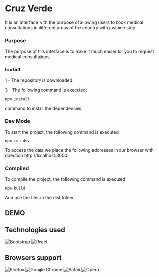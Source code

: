 # Cruz Verde

It is an interface with the purpose of allowing users to book medical consultations in different areas of the country with just one step.

### Purpose

The purpose of this interface is to make it much easier for you to request medical consultations.

### Install

1 - The repository is downloaded.

3 - The following command is executed:
```
npm install
```
command to install the dependencies.

###  Dev Mode

To start the project, the following command is executed 
```
npm run dev
```
To access the data we place the following addresses in our browser with direction http://localhost:3000.

### Compiled

To compile the project, the following command is executed 
```
npm build
```
And use the files in the dist folder.

## DEMO



## Technologies used

![Bootstrap](https://img.shields.io/badge/bootstrap-%23563D7C.svg?style=for-the-badge&logo=bootstrap&logoColor=white)
![React](https://img.shields.io/badge/react-%2320232a.svg?style=for-the-badge&logo=react&logoColor=%2361DAFB)

## Browsers support

![Firefox](https://img.shields.io/badge/Firefox-FF7139?style=for-the-badge&logo=Firefox-Browser&logoColor=white)
![Google Chrome](https://img.shields.io/badge/Google%20Chrome-4285F4?style=for-the-badge&logo=GoogleChrome&logoColor=white)
![Safari](https://img.shields.io/badge/Safari-000000?style=for-the-badge&logo=Safari&logoColor=white)
![Opera](https://img.shields.io/badge/Opera-FF1B2D?style=for-the-badge&logo=Opera&logoColor=white)
